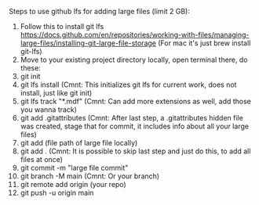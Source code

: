 Steps to use github lfs for adding large files (limit 2 GB):

1) Follow this to install git lfs https://docs.github.com/en/repositories/working-with-files/managing-large-files/installing-git-large-file-storage (For mac it's just brew install git-lfs)
2) Move to your existing project directory locally, open terminal there, do these:
3) git init
4) git lfs install                           (Cmnt: This initializes git lfs for current work, does not install, just like git init)   
7) git lfs track "*.mdf"                     (Cmnt: Can add more extensions as well, add those you wanna track)
8) git add .gitattributes                    (Cmnt: After last step, a .gitattributes hidden file was created, stage that for commit, it includes info about all your large files)
9) git add (file path of large file locally)
10) git add .                                 (Cmnt: It is possible to skip last step and just do this, to add all files at once)
11) git commit -m "large file commit"
12) git branch -M main                        (Cmnt: Or your branch)
13) git remote add origin (your repo)
14) git push -u origin main




